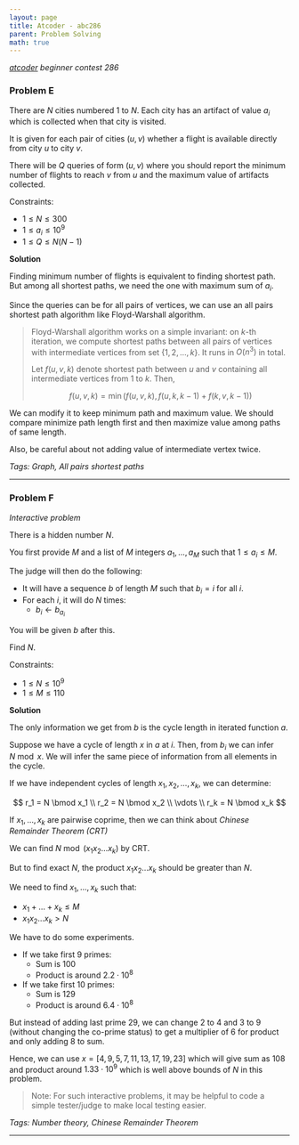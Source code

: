 ```yaml
---
layout: page
title: Atcoder - abc286
parent: Problem Solving
math: true
---
```


*[atcoder](http://atcoder.jp) beginner contest 286*

### Problem E

There are $N$ cities numbered $1$ to $N$. Each city has an artifact of value $a_i$
which is collected when that city is visited.

It is given for each pair of cities $(u, v)$ whether a flight is available directly
from city $u$ to city $v$.

There will be $Q$ queries of form $(u, v)$ where you should report the minimum
number of flights to reach $v$ from $u$ and the maximum value of artifacts collected.

Constraints:
- $1 \le N \le 300$
- $1 \le a_i \le 10^9$
- $1 \le Q \le N(N-1)$

**Solution**

Finding minimum number of flights is equivalent to finding shortest path.
But among all shortest paths, we need the one with maximum sum of $a_i$.

Since the queries can be for all pairs of vertices, we can use an all pairs shortest
path algorithm like Floyd-Warshall algorithm.

> Floyd-Warshall algorithm works on a simple invariant: on $k$-th iteration,
> we compute shortest paths between all pairs of vertices with intermediate
> vertices from set $\{1, 2, \ldots, k\}$. It runs in $O(n^3)$ in total.
> 
> Let $f(u, v, k)$ denote shortest path between $u$ and $v$ containing all intermediate
> vertices from $1$ to $k$. Then,
> 
> $$
> f(u, v, k) = \min{(f(u, v, k), f(u, k, k - 1) + f(k, v, k - 1))}
> $$

We can modify it to keep minimum path and maximum value.
We should compare minimize path length first and then maximize value
among paths of same length.

Also, be careful about not adding value of intermediate vertex twice.

*Tags: Graph, All pairs shortest paths*

***

### Problem F 

*Interactive problem*

There is a hidden number $N$.

You first provide $M$ and a list of $M$ integers $a_1,\ldots,a_M$
such that $1 \le a_i \le M$.

The judge will then do the following:
- It will have a sequence $b$ of length $M$ such that $b_i = i$ for all $i$.
- For each $i$, it will do $N$ times:
  - $b_i \leftarrow b_{a_i}$

You will be given $b$ after this.

Find $N$.

Constraints:
- $1 \le N \le 10^9$
- $1 \le M \le 110$

**Solution**

The only information we get from $b$ is the cycle length in iterated
function $a$.

Suppose we have a cycle of length $x$ in $a$ at $i$.
Then, from $b_i$ we can infer $N \bmod x$.
We will infer the same piece of information from all elements in the cycle.

If we have independent cycles of length $x_1, x_2, \ldots, x_k$,
we can determine:

$$
r_1 = N \bmod x_1 \\
r_2 = N \bmod x_2 \\
\vdots \\
r_k = N \bmod x_k
$$

If $x_1,\ldots,x_k$ are pairwise coprime,
then we can think about *Chinese Remainder Theorem (CRT)*

We can find $N \bmod (x_1 x_2 \ldots x_k)$ by CRT.

But to find exact $N$, the product $x_1 x_2 \ldots x_k$ should be greater
than $N$.

We need to find $x_1, \ldots, x_k$ such that:
- $x_1 + \ldots + x_k \le M$
- $x_1 x_2 \ldots x_k \gt N$

We have to do some experiments.
- If we take first $9$ primes:
  - Sum is $100$
  - Product is around $2.2 \cdot 10^8$
- If we take first $10$ primes:
  - Sum is $129$
  - Product is around $6.4 \cdot 10^8$

But instead of adding last prime $29$, we can change
$2$ to $4$ and $3$ to $9$ (without changing the co-prime status)
to get a multiplier of $6$ for product and only adding $8$ to sum.

Hence, we can use $x = [4, 9, 5, 7, 11, 13, 17, 19, 23]$
which will give sum as $108$ and product around $1.33 \cdot 10^9$
which is well above bounds of $N$ in this problem.

> Note: For such interactive problems, it may be helpful
> to code a simple tester/judge to make local testing easier.

*Tags: Number theory, Chinese Remainder Theorem*

***